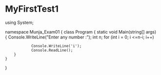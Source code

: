 # MyFirstTest1

using System;

namespace Munja_Exam01
{
    class Program
    {
        static void Main(string[] args)
        {
            Console.WriteLine("Enter any number :");
            int n;
            for (int i = 0; i <=n-i; i++)
                
                Console.WriteLine('i');
                Console.ReadLine();
        }
    }
}
